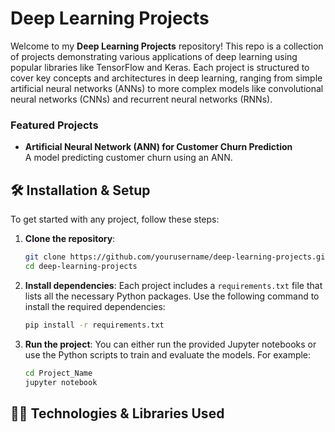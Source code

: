 # Deep Learning Projects

Welcome to my **Deep Learning Projects** repository! This repo is a collection of projects demonstrating various applications of deep learning using popular libraries like TensorFlow and Keras. Each project is structured to cover key concepts and architectures in deep learning, ranging from simple artificial neural networks (ANNs) to more complex models like convolutional neural networks (CNNs) and recurrent neural networks (RNNs).



### Featured Projects
- **Artificial Neural Network (ANN) for Customer Churn Prediction**  
  A model predicting customer churn using an ANN.


## 🛠️ Installation & Setup

To get started with any project, follow these steps:

1. **Clone the repository**:
   ```bash
   git clone https://github.com/yourusername/deep-learning-projects.git
   cd deep-learning-projects
   ```

2. **Install dependencies**:
   Each project includes a `requirements.txt` file that lists all the necessary Python packages. Use the following command to install the required dependencies:
   ```bash
   pip install -r requirements.txt
   ```

3. **Run the project**:
   You can either run the provided Jupyter notebooks or use the Python scripts to train and evaluate the models. For example:
   ```bash
   cd Project_Name
   jupyter notebook
   ```

## 🧑‍💻 Technologies & Libraries Used

- **Python**  
- **TensorFlow / Keras**  
- **NumPy / Pandas / Matplotlib / Seaborn**  
- **Scikit-learn**  
- **Jupyter Notebook**

## 🚀 Future Projects

Here are some ideas for future projects that will be added to this repository:

- **Transformer Models** for NLP tasks.
- **Reinforcement Learning** for control problems.

Stay tuned for more updates!

